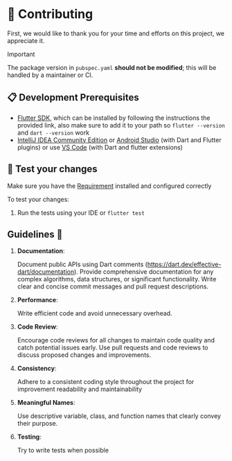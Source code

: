 # 🌱 Contributing

First, we would like to thank you for your time and efforts on this project, we appreciate it.

> [!IMPORTANT]
> The package version in `pubspec.yaml` **should not be modified**; this will be handled by a maintainer or CI.

## 📋 Development Prerequisites

- [Flutter SDK](https://docs.flutter.dev/get-started/install), which can be installed by following the instructions the
  provided link, also make sure to add it to your path so `flutter --version` and `dart --version` work
- [IntelliJ IDEA Community Edition](https://www.jetbrains.com/idea/download/)
  or [Android Studio](https://developer.android.com/studio) (with Dart and Flutter plugins) or
  use [VS Code](https://code.visualstudio.com/) (with Dart and flutter extensions)

## 🧪 Test your changes

Make sure you have the [Requirement](#-development-prerequisites) installed and configured correctly

To test your changes:

1. Run the tests using your IDE or `flutter test`

## Guidelines 📝

1. **Documentation**:

   Document public APIs using Dart comments (https://dart.dev/effective-dart/documentation).
   Provide comprehensive documentation for any complex algorithms, data structures, or significant functionality.
   Write clear and concise commit messages and pull request descriptions.

2. **Performance**:

   Write efficient code and avoid unnecessary overhead.

3. **Code Review**:

   Encourage code reviews for all changes to maintain code quality and catch potential issues early.
   Use pull requests and code reviews to discuss proposed changes and improvements.

4. **Consistency**:

   Adhere to a consistent coding style throughout the project for improvement readability and maintainability

5. **Meaningful Names**:

   Use descriptive variable, class, and function names that clearly convey their purpose.

6. **Testing**:

   Try to write tests when possible
